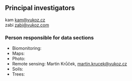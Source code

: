 ## Principal investigators  

kam kam@vukoz.cz  
zabi zabi@vukoz.com  


### Person responsible for data sections  

- Biomonitoring:
- Maps:
- Photo:
- Remote sensing: Martin Krůček, martin.krucek@vukoz.cz
- Soils: 
- Trees:
